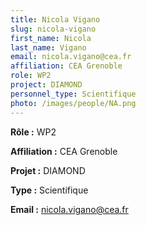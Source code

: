 ```yaml
---
title: Nicola Vigano
slug: nicola-vigano
first_name: Nicola
last_name: Vigano
email: nicola.vigano@cea.fr
affiliation: CEA Grenoble
role: WP2
project: DIAMOND
personnel_type: Scientifique
photo: /images/people/NA.png
---
```


**Rôle :** WP2

**Affiliation :** CEA Grenoble

**Projet :** DIAMOND

**Type :** Scientifique

**Email :** [nicola.vigano@cea.fr](mailto:nicola.vigano@cea.fr)
